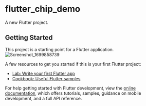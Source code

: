 # flutter_chip_demo

A new Flutter project.

## Getting Started

This project is a starting point for a Flutter application.
![Screenshot_1699858739](https://github.com/Ye-Yint-Aung/Flutter-Chip-demo/assets/72248048/a9fda935-aca2-438e-822e-cdf1aabc538c)

A few resources to get you started if this is your first Flutter project:

- [Lab: Write your first Flutter app](https://docs.flutter.dev/get-started/codelab)
- [Cookbook: Useful Flutter samples](https://docs.flutter.dev/cookbook)

For help getting started with Flutter development, view the
[online documentation](https://docs.flutter.dev/), which offers tutorials,
samples, guidance on mobile development, and a full API reference.
